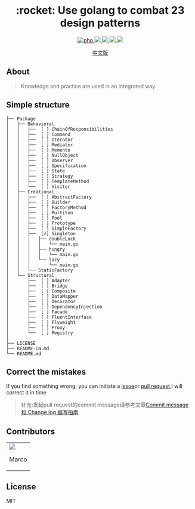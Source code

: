 
<h1 align="center">:rocket: Use golang to combat 23 design patterns  </h1>

<p align="center">
<a href="https://github.com/PuShaoWei/designPatterns-go#Simple+structure">
  <img src="https://img.shields.io/badge/php-done-brightgreen.svg" alt="php">
</a>
<a href="https://github.com/PuShaoWei/designPatterns-go">
    <img src="https://img.shields.io/github/issues-pr-raw/designPatterns-go/cdnjs.svg">
</a>
<a href="https://github.com/PuShaoWei/designPatterns-go">
    <img src="https://img.shields.io/codacy/grade/e27821fb6289410b8f58338c7e0bc686.svg">
</a>
<a href="https://github.com/PuShaoWei/designPatterns-go">
    <img src="https://img.shields.io/travis/rust-lang/rust.svg">
</a>
<a href="https://github.com/PuShaoWei/designPatterns-go">
    <img src="https://img.shields.io/github/license/mashape/apistatus.svg">
</a>
</p>
<p align="center"> <a href="./README.md">中文版</a>　<p>

## About

>  Knowledge and practice are used in an integrated way


## Simple structure
```
├── Package
│   ├── Behavioral
│   │   ├──  [ ] ChainOfResponsibilities
│   │   ├──  [ ] Command
│   │   ├──  [ ] Iterator
│   │   ├──  [ ] Mediator
│   │   ├──  [ ] Memento
│   │   ├──  [ ] NullObject
│   │   ├──  [ ] Observer
│   │   ├──  [ ] Specification
│   │   ├──  [ ] State
│   │   ├──  [ ] Strategy
│   │   ├──  [ ] TemplateMethod
│   │   └──  [ ] Visitor
│   ├── Creational
│   │   ├──  [ ] AbstractFactory
│   │   ├──  [ ] Builder
│   │   ├──  [ ] FactoryMethod
│   │   ├──  [ ] Multiton
│   │   ├──  [ ] Pool
│   │   ├──  [ ] Prototype
│   │   ├──  [ ] SimpleFactory
│   │   ├──  [√] Singleton
│   │   │   ├── doubleLock
│   │   │   │   └── main.go
│   │   │   ├── hungry
│   │   │   │   └── main.go
│   │   │   └── lazy
│   │   │       └── main.go
│   │   └── StaticFactory
│   └── Structural
│       ├──  [ ] Adapter
│       ├──  [ ] Bridge
│       ├──  [ ] Composite
│       ├──  [ ] DataMapper
│       ├──  [ ] Decorator
│       ├──  [ ] DependencyInjection
│       ├──  [ ] Facade
│       ├──  [ ] FluentInterface
│       ├──  [ ] Flyweight
│       ├──  [ ] Proxy
│       └──  [ ] Registry
│     
├── LICENSE
├── README-CN.md
└── README.md
```

## Correct the mistakes

If you find something wrong, you can initiate a [issue](https://github.com/PuShaoWei/designPatterns-go/issues)or [pull request](https://github.com/PuShaoWei/designPatterns-go/pulls),I will correct it in time

> 补充:发起pull request的commit message请参考文章[Commit message 和 Change log 编写指南](http://www.ruanyifeng.com/blog/2016/01/commit_message_change_log.html)

## Contributors
<table>
    <tbody>
        <tr>
            <td ><a href="https://github.com/luin"><img src="https://avatars2.githubusercontent.com/u/18391791?v=1" /></a>
            <p align="center">Marco</p>
            </td>
        </tr>
    </tbody>
</table>

## License

MIT
